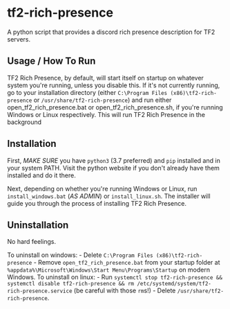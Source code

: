 # tf2-rich-presence

A python script that provides a discord rich presence description for TF2 servers.

## Usage / How To Run

TF2 Rich Presence, by default, will start itself on startup on whatever system you're running, unless you disable this.
If it's not currently running, go to your installation directory (either `C:\Program Files (x86)\tf2-rich-presence` or `/usr/share/tf2-rich-presence`)
and run either open_tf2_rich_presence.bat or open_tf2_rich_presence.sh, if you're running Windows or Linux respectively. This will run TF2 Rich Presence
in the background

## Installation

First, *MAKE SURE* you have `python3` (3.7 preferred) and `pip` installed and in your system PATH. Visit the python website if you don't
already have them installed and do it there.

Next, depending on whether you're running Windows or Linux, run `install_windows.bat` (*AS ADMIN*) or `install_linux.sh`. The installer will
guide you through the process of installing TF2 Rich Presence.

## Uninstallation

No hard feelings.

To uninstall on windows:
    - Delete `C:\Program Files (x86)\tf2-rich-presence`
    - Remove `open_tf2_rich_presence.bat` from your startup folder at `%appdata%\Microsoft\Windows\Start Menu\Programs\Startup` on modern Windows.
To uninstall on linux:
    - Run `systemctl stop tf2-rich-presence && systemctl disable tf2-rich-presence && rm /etc/systemd/system/tf2-rich-presence.service` (be careful with those `rm`s!)
    - Delete `/usr/share/tf2-rich-presence`.
